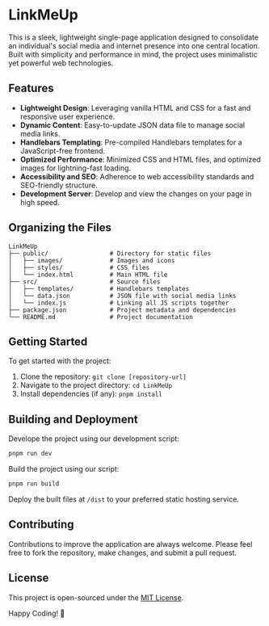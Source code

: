 # LinkMeUp

This is a sleek, lightweight single-page application designed to consolidate an individual's social media and internet presence into one central location. Built with simplicity and performance in mind, the project uses minimalistic yet powerful web technologies.

## Features

- **Lightweight Design**: Leveraging vanilla HTML and CSS for a fast and responsive user experience.
- **Dynamic Content**: Easy-to-update JSON data file to manage social media links.
- **Handlebars Templating**: Pre-compiled Handlebars templates for a JavaScript-free frontend.
- **Optimized Performance**: Minimized CSS and HTML files, and optimized images for lightning-fast loading.
- **Accessibility and SEO**: Adherence to web accessibility standards and SEO-friendly structure.
- **Development Server**: Develop and view the changes on your page in high speed.

## Organizing the Files
```
LinkMeUp
├── public/                 # Directory for static files
│   ├── images/             # Images and icons
│   ├── styles/             # CSS files
│   └── index.html          # Main HTML file
├── src/                    # Source files
│   ├── templates/          # Handlebars templates
│   └── data.json           # JSON file with social media links
│   └── index.js            # Linking all JS scripts together
├── package.json            # Project metadata and dependencies
└── README.md               # Project documentation
```

## Getting Started

To get started with the project:

1. Clone the repository: `git clone [repository-url]`
2. Navigate to the project directory: `cd LinkMeUp`
3. Install dependencies (if any): `pnpm install`

## Building and Deployment
Develope the project using our development script:
```bash
pnpm run dev
```

Build the project using our script:
```bash
pnpm run build
```

Deploy the built files at `/dist` to your preferred static hosting service.

## Contributing

Contributions to improve the application are always welcome. Please feel free to fork the repository, make changes, and submit a pull request.

## License

This project is open-sourced under the [MIT License](LICENSE).

Happy Coding! 🚀